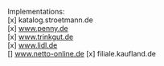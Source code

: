 Implementations: \
[x] katalog.stroetmann.de \
[x] www.penny.de \
[x] www.trinkgut.de \
[x] www.lidl.de \
[] www.netto-online.de
[x] filiale.kaufland.de
